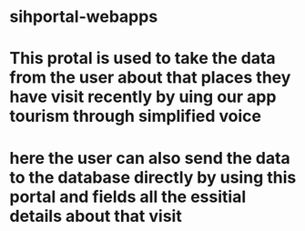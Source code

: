 # sihportal-webapps
# This protal is used to take the data from the user about that places they have visit recently by uing our app tourism through simplified voice 
# here the user can also send the data to the database directly by  using this portal and fields all the essitial details about that visit 
